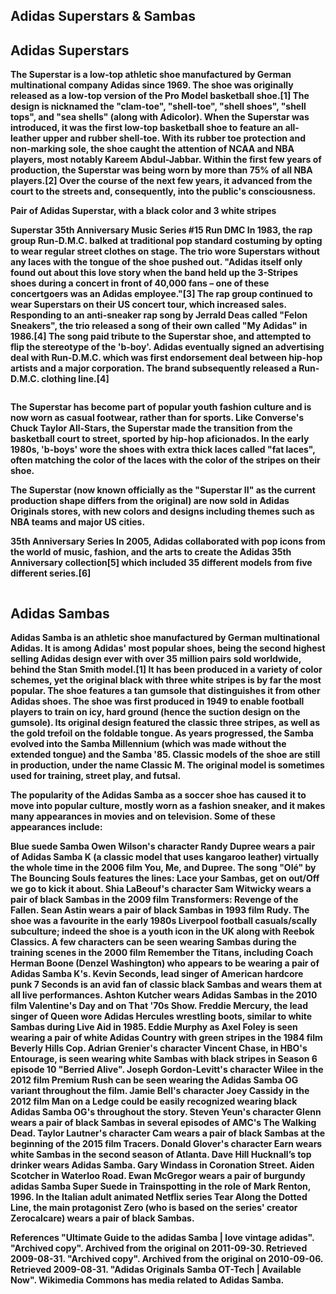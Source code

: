 <!DOCTYPE html>
<html>


<div class="group">
<section>
  <h1>Adidas Superstars & Sambas</h1>
  <h2>Adidas Superstars</h2>
  <p><b>The Superstar is a low-top athletic shoe manufactured by German multinational company Adidas since 1969. The shoe was originally released as a low-top version of the Pro Model basketball shoe.[1] The design is nicknamed the "clam-toe", "shell-toe", "shell shoes", "shell tops", and "sea shells" (along with Adicolor).
When the Superstar was introduced, it was the first low-top basketball shoe to feature an all-leather upper and rubber shell-toe. With its rubber toe protection and non-marking sole, the shoe caught the attention of NCAA and NBA players, most notably Kareem Abdul-Jabbar. Within the first few years of production, the Superstar was being worn by more than 75% of all NBA players.[2] Over the course of the next few years, it advanced from the court to the streets and, consequently, into the public's consciousness.


Pair of Adidas Superstar, with a black color and 3 white stripes

Superstar 35th Anniversary Music Series #15 Run DMC
In 1983, the rap group Run-D.M.C. balked at traditional pop standard costuming by opting to wear regular street clothes on stage. The trio wore Superstars without any laces with the tongue of the shoe pushed out. "Adidas itself only found out about this love story when the band held up the 3-Stripes shoes during a concert in front of 40,000 fans – one of these concertgoers was an Adidas employee."[3] The rap group continued to wear Superstars on their US concert tour, which increased sales. Responding to an anti-sneaker rap song by Jerrald Deas called "Felon Sneakers", the trio released a song of their own called "My Adidas" in 1986.[4] The song paid tribute to the Superstar shoe, and attempted to flip the stereotype of the 'b-boy'. Adidas eventually signed an advertising deal with Run-D.M.C. which was first endorsement deal between hip-hop artists and a major corporation. The brand subsequently released a Run-D.M.C. clothing line.[4]

<img src="https://place-hold.it/600" alt="">

The Superstar has become part of popular youth fashion culture and is now worn as casual footwear, rather than for sports. Like Converse's Chuck Taylor All-Stars, the Superstar made the transition from the basketball court to street, sported by hip-hop aficionados. In the early 1980s, 'b-boys' wore the shoes with extra thick laces called "fat laces", often matching the color of the laces with the color of the stripes on their shoe.

The Superstar (now known officially as the "Superstar II" as the current production shape differs from the original) are now sold in Adidas Originals stores, with new colors and designs including themes such as NBA teams and major US cities.

35th Anniversary Series
In 2005, Adidas collaborated with pop icons from the world of music, fashion, and the arts to create the Adidas 35th Anniversary collection[5] which included 35 different models from five different series.[6]

<img src="https://place-hold.it/600" alt="">

<h2>Adidas Sambas</h2>
Adidas Samba is an athletic shoe manufactured by German multinational Adidas. It is among Adidas' most popular shoes, being the second highest selling Adidas design ever with over 35 million pairs sold worldwide, behind the Stan Smith model.[1] It has been produced in a variety of color schemes, yet the original black with three white stripes is by far the most popular. The shoe features a tan gumsole that distinguishes it from other Adidas shoes.
The shoe was first produced in 1949 to enable football players to train on icy, hard ground (hence the suction design on the gumsole). Its original design featured the classic three stripes, as well as the gold trefoil on the foldable tongue. As years progressed, the Samba evolved into the Samba Millennium (which was made without the extended tongue) and the Samba '85. Classic models of the shoe are still in production, under the name Classic M. The original model is sometimes used for training, street play, and futsal.

The popularity of the Adidas Samba as a soccer shoe has caused it to move into popular culture, mostly worn as a fashion sneaker, and it makes many appearances in movies and on television. Some of these appearances include:


Blue suede Samba
Owen Wilson's character Randy Dupree wears a pair of Adidas Samba K (a classic model that uses kangaroo leather) virtually the whole time in the 2006 film You, Me, and Dupree.
The song "Olé" by The Bouncing Souls features the lines: Lace your Sambas, get on out/Off we go to kick it about.
Shia LaBeouf's character Sam Witwicky wears a pair of black Sambas in the 2009 film Transformers: Revenge of the Fallen.
Sean Astin wears a pair of black Sambas in 1993 film Rudy.
The shoe was a favourite in the early 1980s Liverpool football casuals/scally subculture; indeed the shoe is a youth icon in the UK along with Reebok Classics.
A few characters can be seen wearing Sambas during the training scenes in the 2000 film Remember the Titans, including Coach Herman Boone (Denzel Washington) who appears to be wearing a pair of Adidas Samba K's.
Kevin Seconds, lead singer of American hardcore punk 7 Seconds is an avid fan of classic black Sambas and wears them at all live performances.
Ashton Kutcher wears Adidas Sambas in the 2010 film Valentine's Day and on That '70s Show.
Freddie Mercury, the lead singer of Queen wore Adidas Hercules wrestling boots, similar to white Sambas during Live Aid in 1985.
Eddie Murphy as Axel Foley is seen wearing a pair of white Adidas Country with green stripes in the 1984 film Beverly Hills Cop.
Adrian Grenier's character Vincent Chase, in HBO's Entourage, is seen wearing white Sambas with black stripes in Season 6 episode 10 "Berried Alive".
Joseph Gordon-Levitt's character Wilee in the 2012 film Premium Rush can be seen wearing the Adidas Samba OG variant throughout the film.
Jamie Bell's character Joey Cassidy in the 2012 film Man on a Ledge could be easily recognized wearing black Adidas Samba OG's throughout the story.
Steven Yeun's character Glenn wears a pair of black Sambas in several episodes of AMC's The Walking Dead.
Taylor Lautner's character Cam wears a pair of black Sambas at the beginning of the 2015 film Tracers.
Donald Glover's character Earn wears white Sambas in the second season of Atlanta.
Dave Hill Hucknall’s top drinker wears Adidas Samba.
Gary Windass in Coronation Street.
Aiden Scotcher in Waterloo Road.
Ewan McGregor wears a pair of burgundy adidas Samba Super Suede in Trainspotting in the role of Mark Renton, 1996.
In the Italian adult animated Netflix series Tear Along the Dotted Line, the main protagonist Zero (who is based on the series' creator Zerocalcare) wears a pair of black Sambas.


References
 "Ultimate Guide to the adidas Samba | love vintage adidas".
 "Archived copy". Archived from the original on 2011-09-30. Retrieved 2009-08-31.
 "Archived copy". Archived from the original on 2010-09-06. Retrieved 2009-08-31.
 "Adidas Originals Samba OT-Tech | Available Now".
	Wikimedia Commons has media related to Adidas Samba.


    
</section>
</group>

  
<footer>
  
</footer>

